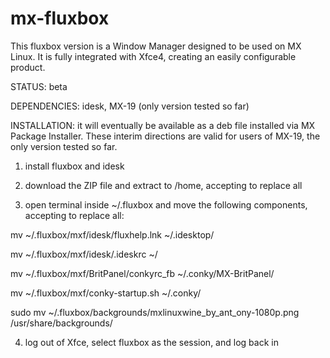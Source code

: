 # mx-fluxbox
This fluxbox version is a Window Manager designed to be used on MX Linux. It is fully integrated with Xfce4, creating an easily configurable product. 

STATUS: beta

DEPENDENCIES: idesk, MX-19 (only version tested so far)

INSTALLATION: it will eventually be available as a deb file installed via MX Package Installer. These interim directions are valid for users of MX-19, the only version tested so far. 

1) install fluxbox and idesk

2) download the ZIP file and extract to /home, accepting to replace all

3) open terminal inside ~/.fluxbox and move the following components, accepting to replace all:

mv ~/.fluxbox/mxf/idesk/fluxhelp.lnk ~/.idesktop/

mv ~/.fluxbox/mxf/idesk/.ideskrc ~/

mv ~/.fluxbox/mxf/BritPanel/conkyrc_fb ~/.conky/MX-BritPanel/

mv ~/.fluxbox/mxf/conky-startup.sh ~/.conky/

sudo mv ~/.fluxbox/backgrounds/mxlinuxwine_by_ant_ony-1080p.png /usr/share/backgrounds/

4) log out of Xfce, select fluxbox as the session, and log back in 
